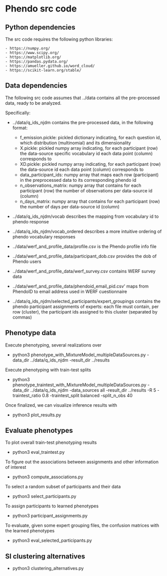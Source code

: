 # Phendo src code

## Python dependencies

The src code requires the following python libraries:

    - https://numpy.org/
    - https://www.scipy.org/
    - https://matplotlib.org/
    - https://pandas.pydata.org/
    - https://amueller.github.io/word_cloud/
    - https://scikit-learn.org/stable/

## Data dependencies

The following src code assumes that ../data contains all the pre-processed data, ready to be analyzed. 

Specifically:

- ../data/q_ids_njdm contains the pre-processed data, in the following format:
    - f_emission.pickle: pickled dictionary indicating, for each question id, which distribution (multinomial) and its dimensionality
    - X.pickle: pickled numpy array indicating, for each participant (row) the data-source specific vocabulary id each data point (column) corresponds to
    - XD.pickle: pickled numpy array indicating, for each participant (row) the data-source id each data point (column) corresponds to
    - data_participant_ids: numpy array that maps each row (participant) in the preprocessed data to its corresponding phendo id
    - n_observations_matrix: numpy array that contains for each participant (row) the number of observations per data-source id (column)
    - n_days_matrix: numpy array that contains for each participant (row) the number of days per data-source id (column)

- ../data/q_ids_njdm/vocab describes the mapping from vocabulary id to phendo response
- ../data/q_ids_njdm/vocab_ordered describes a more intuitive ordering of phendo vocabulary responses

- ../data/werf_and_profile_data/profile.csv is the Phendo profile info file
- ../data/werf_and_profile_data/participant_dob.csv provides the dob of Phendo users
- ../data/werf_and_profile_data/werf_survey.csv contains WERF survey data
- ../data/werf_and_profile_data/phendoid_email_pid.csv' maps from PhendoID to email address used in WERF cuestionnaire

- ../data/q_ids_njdm/selected_participants/expert_groupings contains the phendo participant assignments of experts: each file must contain, per row (cluster), the participant ids assigned to this cluster (separated by commas)

## Phenotype data

Execute phenotyping, several realizations over 

- python3 phenotype_with_MixtureModel_multipleDataSources.py -data_dir ../data/q_ids_njdm -result_dir ../results

Execute phenotyping with train-test splits
- python3 phenotype_traintest_with_MixtureModel_multipleDataSources.py -data_dir ../data/q_ids_njdm -data_sources all -result_dir ../results -R 5 -traintest_ratio 0.8 -traintest_split balanced -split_n_obs 40

Once finalized, we can visualize inference results with

- python3 plot_results.py

## Evaluate phenotypes

To plot overall train-test phenotyping results 

- python3 eval_traintest.py

To figure out the associations between assignments and other information of interest

- python3 compute_associations.py

To select a random subset of participants and their data

- python3 select_participants.py

To assign participants to learned phenotypes

- python3 participant_assignments.py

To evaluate, given some expert grouping files, the confusion matrices with the learned phenotypes

- python3 eval_selected_participants.py

## SI clustering alternatives

- python3 clustering_alternatives.py
